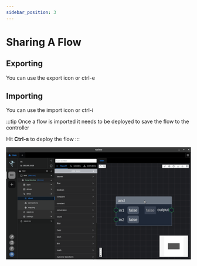 ```yaml
---
sidebar_position: 3
---
```


# Sharing A Flow

## Exporting
You can use the export icon or ctrl-e


## Importing
You can use the import icon or ctrl-i

:::tip
Once a flow is imported it needs to be deployed to save the flow to the controller

Hit **Ctrl-s** to deploy the flow
:::




![max800px](img/import-export.gif)